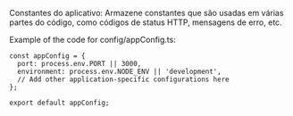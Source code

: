 Constantes do aplicativo: Armazene constantes que são usadas em várias partes do código, como códigos de status HTTP, mensagens de erro, etc.

Example of the code for config/appConfig.ts:
```
const appConfig = {
  port: process.env.PORT || 3000,
  environment: process.env.NODE_ENV || 'development',
  // Add other application-specific configurations here
};

export default appConfig;
```
